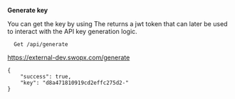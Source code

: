 __Generate key__

You can get the key by using The returns a jwt token that can later be used to interact with the API key generation logic.

```API
  Get /api/generate
```

https://external-dev.swopx.com/generate


```Example of getting the gernerating key
{
    "success": true,
    "key": "d8a471810919cd2effc275d2-"
}
```

